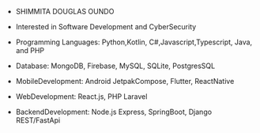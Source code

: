 -  SHIMMITA DOUGLAS OUNDO
  
-  Interested in Software Development and CyberSecurity
    
-  Programming Languages: Python,Kotlin, C#,Javascript,Typescript, Java, and PHP

-  Database: MongoDB, Firebase, MySQL, SQLite, PostgresSQL
  
-  MobileDevelopment: Android JetpakCompose, Flutter, ReactNative
  
-  WebDevelopment: React.js, PHP Laravel
  
-  BackendDevelopment: Node.js Express, SpringBoot, Django REST/FastApi




